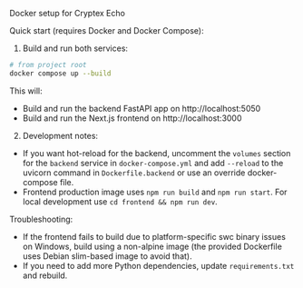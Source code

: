 Docker setup for Cryptex Echo

Quick start (requires Docker and Docker Compose):

1. Build and run both services:

```bash
# from project root
docker compose up --build
```

This will:
- Build and run the backend FastAPI app on http://localhost:5050
- Build and run the Next.js frontend on http://localhost:3000

2. Development notes:
- If you want hot-reload for the backend, uncomment the `volumes` section for the `backend` service in `docker-compose.yml` and add `--reload` to the uvicorn command in `Dockerfile.backend` or use an override docker-compose file.
- Frontend production image uses `npm run build` and `npm run start`. For local development use `cd frontend && npm run dev`.

Troubleshooting:
- If the frontend fails to build due to platform-specific swc binary issues on Windows, build using a non-alpine image (the provided Dockerfile uses Debian slim-based image to avoid that).
- If you need to add more Python dependencies, update `requirements.txt` and rebuild.
